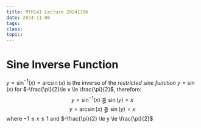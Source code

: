 ```yaml
---
title: MTH141 Lecture 20241106
date: 2024-11-06
tags: 
class: 
topic:
---
```

# Sine Inverse Function

$y=\sin^{-1}(x)=\arcsin(x)$ is the inverse of the *restricted sine function*
$y=\sin(x)$ for $-\frac{\pi}{2}\le x \le \frac{\pi}{2}$, therefore:
$$y=\sin^{-1}(x)\lesseqqgtr \sin(y)=x$$
$$y=\arcsin(x)\lesseqqgtr \sin(y)=x$$
where $-1\le x \le 1$ and $-\frac{\pi}{2} \le y \le \frac{\pi}{2}$
